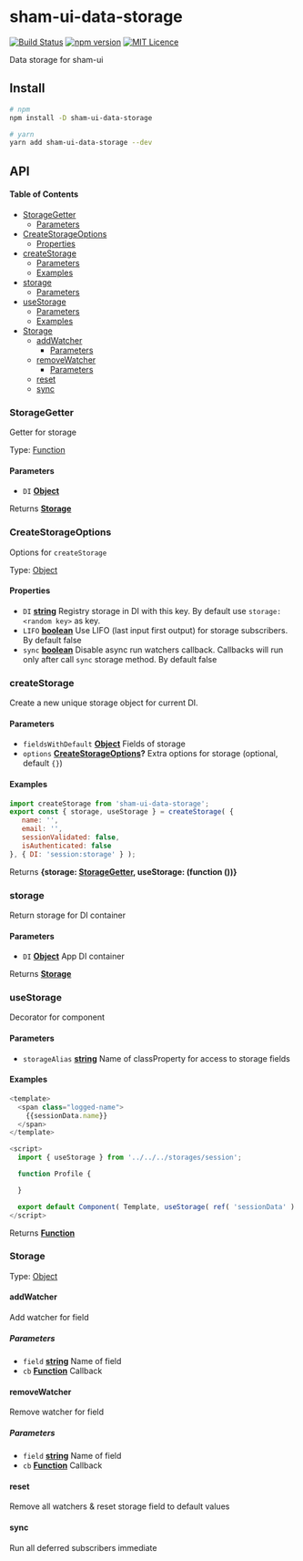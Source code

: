 # sham-ui-data-storage

[![Build Status](https://travis-ci.com/sham-ui/sham-ui-data-storage.svg?branch=master)](https://travis-ci.com/sham-ui/sham-ui-data-storage)
[![npm version](https://badge.fury.io/js/sham-ui-data-storage.svg)](https://badge.fury.io/js/sham-ui-data-storage)
[![MIT Licence](https://badges.frapsoft.com/os/mit/mit.svg?v=103)](https://opensource.org/licenses/mit-license.php)

 Data storage for sham-ui

## Install

```bash
# npm
npm install -D sham-ui-data-storage
```

```bash
# yarn
yarn add sham-ui-data-storage --dev
```

## API

<!-- Generated by documentation.js. Update this documentation by updating the source code. -->

#### Table of Contents

-   [StorageGetter](#storagegetter)
    -   [Parameters](#parameters)
-   [CreateStorageOptions](#createstorageoptions)
    -   [Properties](#properties)
-   [createStorage](#createstorage)
    -   [Parameters](#parameters-1)
    -   [Examples](#examples)
-   [storage](#storage)
    -   [Parameters](#parameters-2)
-   [useStorage](#usestorage)
    -   [Parameters](#parameters-3)
    -   [Examples](#examples-1)
-   [Storage](#storage-1)
    -   [addWatcher](#addwatcher)
        -   [Parameters](#parameters-4)
    -   [removeWatcher](#removewatcher)
        -   [Parameters](#parameters-5)
    -   [reset](#reset)
    -   [sync](#sync)

### StorageGetter

Getter for storage

Type: [Function](https://developer.mozilla.org/docs/Web/JavaScript/Reference/Statements/function)

#### Parameters

-   `DI` **[Object](https://developer.mozilla.org/docs/Web/JavaScript/Reference/Global_Objects/Object)** 

Returns **[Storage](#storage)** 

### CreateStorageOptions

Options for `createStorage`

Type: [Object](https://developer.mozilla.org/docs/Web/JavaScript/Reference/Global_Objects/Object)

#### Properties

-   `DI` **[string](https://developer.mozilla.org/docs/Web/JavaScript/Reference/Global_Objects/String)** Registry storage in DI with this key. By default use `storage:<random key>` as key.
-   `LIFO` **[boolean](https://developer.mozilla.org/docs/Web/JavaScript/Reference/Global_Objects/Boolean)** Use LIFO (last input first output) for storage subscribers. By default false
-   `sync` **[boolean](https://developer.mozilla.org/docs/Web/JavaScript/Reference/Global_Objects/Boolean)** Disable async run watchers callback. Callbacks will run only after call `sync` storage method. By default false

### createStorage

Create a new unique storage object for current DI.

#### Parameters

-   `fieldsWithDefault` **[Object](https://developer.mozilla.org/docs/Web/JavaScript/Reference/Global_Objects/Object)** Fields of storage
-   `options` **[CreateStorageOptions](#createstorageoptions)?** Extra options for storage (optional, default `{}`)

#### Examples

```javascript
import createStorage from 'sham-ui-data-storage';
export const { storage, useStorage } = createStorage( {
   name: '',
   email: '',
   sessionValidated: false,
   isAuthenticated: false
}, { DI: 'session:storage' } );
```

Returns **{storage: [StorageGetter](#storagegetter), useStorage: (function ())}** 

### storage

Return storage for DI container

#### Parameters

-   `DI` **[Object](https://developer.mozilla.org/docs/Web/JavaScript/Reference/Global_Objects/Object)** App DI container

Returns **[Storage](#storage)** 

### useStorage

Decorator for component

#### Parameters

-   `storageAlias` **[string](https://developer.mozilla.org/docs/Web/JavaScript/Reference/Global_Objects/String)** Name of classProperty for access to storage fields

#### Examples

```javascript
<template>
  <span class="logged-name">
    {{sessionData.name}}
  </span>
</template>

<script>
  import { useStorage } from '../../../storages/session';

  function Profile {

  }

  export default Component( Template, useStorage( ref( 'sessionData' ) ), Profile );
</script>
```

Returns **[Function](https://developer.mozilla.org/docs/Web/JavaScript/Reference/Statements/function)** 

### Storage

Type: [Object](https://developer.mozilla.org/docs/Web/JavaScript/Reference/Global_Objects/Object)

#### addWatcher

Add watcher for field

##### Parameters

-   `field` **[string](https://developer.mozilla.org/docs/Web/JavaScript/Reference/Global_Objects/String)** Name of field
-   `cb` **[Function](https://developer.mozilla.org/docs/Web/JavaScript/Reference/Statements/function)** Callback

#### removeWatcher

Remove watcher for field

##### Parameters

-   `field` **[string](https://developer.mozilla.org/docs/Web/JavaScript/Reference/Global_Objects/String)** Name of field
-   `cb` **[Function](https://developer.mozilla.org/docs/Web/JavaScript/Reference/Statements/function)** Callback

#### reset

Remove all watchers & reset storage field to default values

#### sync

Run all deferred subscribers immediate
